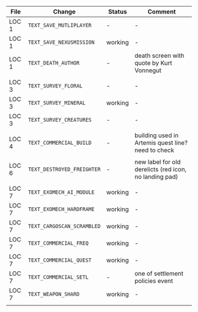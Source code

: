 
| File | Change | Status | Comment |
| --- | --- | --- | --- |
| LOC 1 | `TEXT_SAVE_MUTLIPLAYER` | - | - |
| LOC 1 | `TEXT_SAVE_NEXUSMISSION` | working | - |
| LOC 1 | `TEXT_DEATH_AUTHOR` | - | death screen with quote by Kurt Vonnegut |
| | | | |
| LOC 3 | `TEXT_SURVEY_FLORAL` | - | - |
| LOC 3 | `TEXT_SURVEY_MINERAL` | working | - |
| LOC 3 | `TEXT_SURVEY_CREATURES` | - | - |
| | | | |
| LOC 4 | `TEXT_COMMERCIAL_BUILD` | - | building used in Artemis quest line? need to check |
| | | | |
| LOC 6 | `TEXT_DESTROYED_FREIGHTER` | - | new label for old derelicts (red icon, no landing pad) |
| | | | |
| LOC 7 | `TEXT_EXOMECH_AI_MODULE` | working | - |
| LOC 7 | `TEXT_EXOMECH_HARDFRAME` | working | - |
| LOC 7 | `TEXT_CARGOSCAN_SCRAMBLED` | working | - |
| LOC 7 | `TEXT_COMMERCIAL_FREQ` | working | - |
| LOC 7 | `TEXT_COMMERCIAL_QUEST` | working | - |
| LOC 7 | `TEXT_COMMERCIAL_SETL` | - | one of settlement policies event |
| LOC 7 | `TEXT_WEAPON_SHARD` | working | - |
| | | | |
